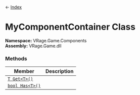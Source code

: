 ← [Index](index.md)
# MyComponentContainer Class
**Namespace:** VRage.Game.Components  
**Assembly:** VRage.Game.dll  
### Methods
|Member|Description|
|---|---|
|[`T Get<T>()`](VRage.Game.Components.Get)||
|[`bool Has<T>()`](VRage.Game.Components.Has)||
